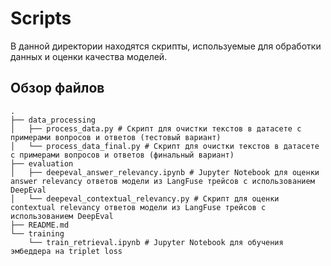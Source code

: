 # Scripts

В данной директории находятся скрипты, используемые для обработки данных и оценки качества моделей.

## Обзор файлов
```
.
├── data_processing
│   ├── process_data.py # Скрипт для очистки текстов в датасете с примерами вопросов и ответов (тестовый вариант)
│   └── process_data_final.py # Скрипт для очистки текстов в датасете с примерами вопросов и ответов (финальный вариант)
├── evaluation
│   ├── deepeval_answer_relevancy.ipynb # Jupyter Notebook для оценки answer relevancy ответов модели из LangFuse трейсов с использованием DeepEval
│   └── deepeval_contextual_relevancy.py # Скрипт для оценки contextual relevancy ответов модели из LangFuse трейсов с использованием DeepEval
├── README.md
└── training
    └── train_retrieval.ipynb # Jupyter Notebook для обучения эмбеддера на triplet loss
```

